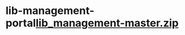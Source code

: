 # lib-management-portal[lib_management-master.zip](https://github.com/ankitdebnath/lib-management-portal/files/7836993/lib_management-master.zip)
